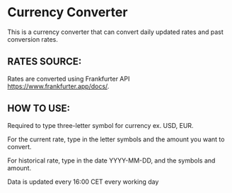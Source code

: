 # Currency Converter
This is a currency converter that can convert daily updated rates and past conversion rates.

## RATES SOURCE:

Rates are converted using Frankfurter API https://www.frankfurter.app/docs/.

## HOW TO USE:

Required to type three-letter symbol for currency ex. USD, EUR.

For the current rate, type in the letter symbols and the amount you want to convert.

For historical rate, type in the date YYYY-MM-DD, and the symbols and amount.

Data is updated every 16:00 CET every working day
